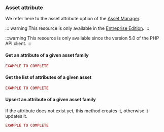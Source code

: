### Asset attribute

We refer here to the asset attribute option of the [Asset Manager](/documentation/asset-manager.html#the-asset-attribute).

::: warning
This resource is only available in the [Entreprise Edition](https://www.akeneo.com/enterprise-edition/).
:::

:::warning
This resource is only available since the version 5.0 of the PHP API client.
:::

#### Get an attribute of a given asset family

```php
EXAMPLE TO COMPLETE
```

#### Get the list of attributes of a given asset

```php
EXAMPLE TO COMPLETE
```

#### Upsert an attribute of a given asset family

If the attribute does not exist yet, this method creates it, otherwise it updates it.

```php
EXAMPLE TO COMPLETE
```
